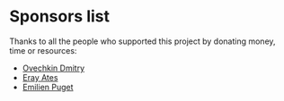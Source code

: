 # Sponsors list

Thanks to all the people who supported this project by donating money, 
time or resources:

* [Ovechkin Dmitry](https://github.com/ovechkin-dm)
* [Eray Ates](https://github.com/rytsh)
* [Emilien Puget](https://github.com/emilien-puget)